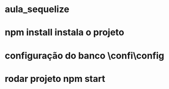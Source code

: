 # aula_sequelize

# npm install instala o projeto 

# configuração do banco \confi\config

# rodar projeto npm start 

